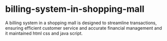 # billing-system-in-shopping-mall
A billing system in a shopping mall is designed to streamline transactions, ensuring efficient customer service and accurate financial management and it maintained html css and java script.
